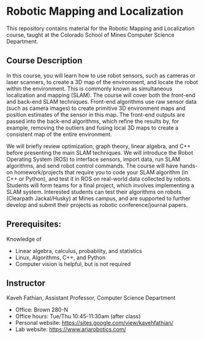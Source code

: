 # Robotic Mapping and Localization
This repository contains material for the Robotic Mapping and Localization course, taught at the Colorado School of Mines Computer Science Department.


## Course Description
In this course, you will learn how to use robot sensors, such as cameras or laser scanners, to create a 3D map of the environment, and locate the robot within the environment. This is commonly known as simultaneous localization and mapping (SLAM). The course will cover both the front-end and back-end SLAM techniques. Front-end algorithms use raw sensor data (such as camera images) to create primitive 3D environment maps and position estimates of the sensor in this map. The front-end outputs are passed into the back-end algorithms, which refine the results by, for example, removing the outliers and fusing local 3D maps to create a consistent map of the entire environment.

We will briefly review optimization, graph theory, linear algebra, and C++ before presenting the main SLAM techniques. We will introduce the Robot Operating System (ROS) to interface sensors, import data, run SLAM algorithms, and send robot control commands. The course will have hands-on homework/projects that require you to code your SLAM algorithm (in C++ or Python), and test it in ROS on real-world data collected by robots. Students will form teams for a final project, which involves implementing a SLAM system. Interested students can test their algorithms on robots (Clearpath Jackal/Husky) at Mines campus, and are supported to further develop and submit their projects as robotic conference/journal papers.


## Prerequisites: 
Knowledge of
- Linear algebra, calculus, probability, and statistics
- Linux, Algorithms, C++, and Python
- Computer vision is helpful, but is not required


## Instructor
Kaveh Fathian, Assistant Professor, Computer Science Department
- Office: Brown 280-N
- Office hours: Tue/Thu 10:45-11:30am (after class)
- Personal website: https://sites.google.com/view/kavehfathian/
- Lab website: https://www.ariarobotics.com/

